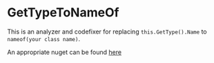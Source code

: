 # GetTypeToNameOf

This is an analyzer and codefixer for replacing `this.GetType().Name` to `nameof(your class name)`.

An appropriate nuget can be found [here](https://www.nuget.org/packages/GetTypeToNameOf/)
